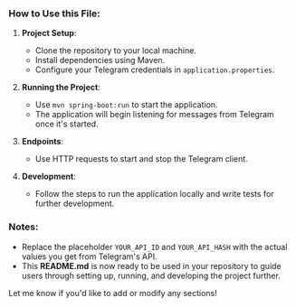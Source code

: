
### How to Use this File:
1. **Project Setup**:
    - Clone the repository to your local machine.
    - Install dependencies using Maven.
    - Configure your Telegram credentials in `application.properties`.

2. **Running the Project**:
    - Use `mvn spring-boot:run` to start the application.
    - The application will begin listening for messages from Telegram once it's started.

3. **Endpoints**:
    - Use HTTP requests to start and stop the Telegram client.

4. **Development**:
    - Follow the steps to run the application locally and write tests for further development.

### Notes:
- Replace the placeholder `YOUR_API_ID` and `YOUR_API_HASH` with the actual values you get from Telegram's API.
- This **README.md** is now ready to be used in your repository to guide users through setting up, running, and developing the project further.

Let me know if you'd like to add or modify any sections!
